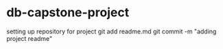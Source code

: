 # db-capstone-project
setting up repository for project
git add readme.md
git commit -m "adding project readme" 
